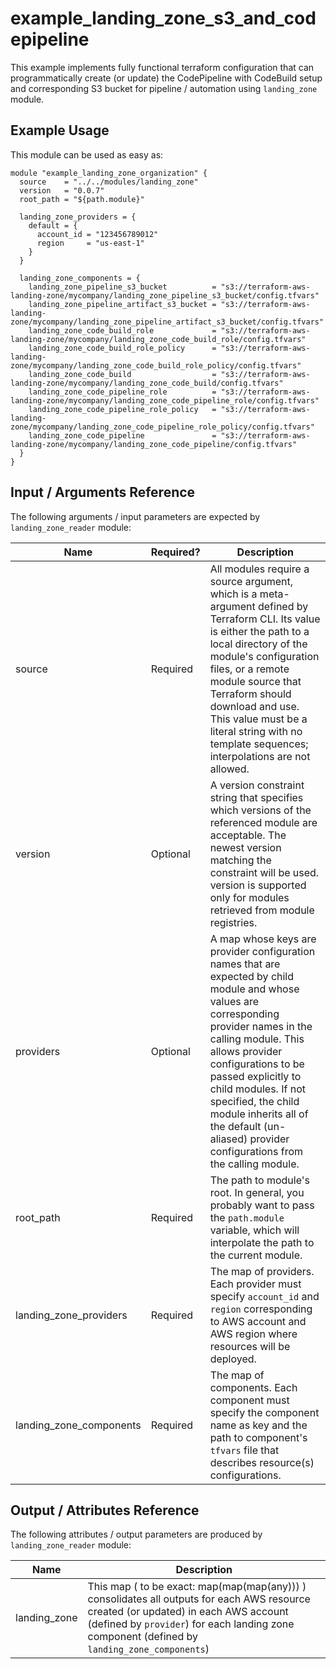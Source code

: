 # example_landing_zone_s3_and_codepipeline
This example implements fully functional terraform configuration that can programmatically create (or update) the CodePipeline with CodeBuild setup and corresponding S3 bucket for pipeline / automation using `landing_zone` module.

## Example Usage

This module can be used as easy as:
```hcl
module "example_landing_zone_organization" {
  source    = "../../modules/landing_zone"
  version   = "0.0.7"
  root_path = "${path.module}"

  landing_zone_providers = {
    default = {
      account_id = "123456789012"
      region     = "us-east-1"
    }
  }

  landing_zone_components = {
    landing_zone_pipeline_s3_bucket          = "s3://terraform-aws-landing-zone/mycompany/landing_zone_pipeline_s3_bucket/config.tfvars"
    landing_zone_pipeline_artifact_s3_bucket = "s3://terraform-aws-landing-zone/mycompany/landing_zone_pipeline_artifact_s3_bucket/config.tfvars"
    landing_zone_code_build_role             = "s3://terraform-aws-landing-zone/mycompany/landing_zone_code_build_role/config.tfvars"
    landing_zone_code_build_role_policy      = "s3://terraform-aws-landing-zone/mycompany/landing_zone_code_build_role_policy/config.tfvars"
    landing_zone_code_build                  = "s3://terraform-aws-landing-zone/mycompany/landing_zone_code_build/config.tfvars"
    landing_zone_code_pipeline_role          = "s3://terraform-aws-landing-zone/mycompany/landing_zone_code_pipeline_role/config.tfvars"
    landing_zone_code_pipeline_role_policy   = "s3://terraform-aws-landing-zone/mycompany/landing_zone_code_pipeline_role_policy/config.tfvars"
    landing_zone_code_pipeline               = "s3://terraform-aws-landing-zone/mycompany/landing_zone_code_pipeline/config.tfvars"
  }
}
```

## Input / Arguments Reference
The following arguments / input parameters are expected by `landing_zone_reader` module:

Name | Required? | Description
-----|-----------|------------
source | Required | All modules require a source argument, which is a meta-argument defined by Terraform CLI. Its value is either the path to a local directory of the module's configuration files, or a remote module source that Terraform should download and use. This value must be a literal string with no template sequences; interpolations are not allowed.
version | Optional | A version constraint string that specifies which versions of the referenced module are acceptable. The newest version matching the constraint will be used. version is supported only for modules retrieved from module registries.
providers | Optional | A map whose keys are provider configuration names that are expected by child module and whose values are corresponding provider names in the calling module. This allows provider configurations to be passed explicitly to child modules. If not specified, the child module inherits all of the default (un-aliased) provider configurations from the calling module.
root_path | Required | The path to module's root. In general, you probably want to pass the `path.module` variable, which will interpolate the path to the current module.
landing_zone_providers | Required | The map of providers. Each provider must specify `account_id` and `region` corresponding to AWS account and AWS region where resources will be deployed.
landing_zone_components | Required | The map of components. Each component must specify the component name as key and the path to component's `tfvars` file that describes resource(s) configurations.

## Output / Attributes Reference
The following attributes / output parameters are produced by `landing_zone_reader` module:

Name | Description
-----|------------
landing_zone | This map ( to be exact: map(map(map(any))) ) consolidates all outputs for each AWS resource created (or updated) in each AWS account (defined by `provider`) for each landing zone component (defined by `landing_zone_components`)
